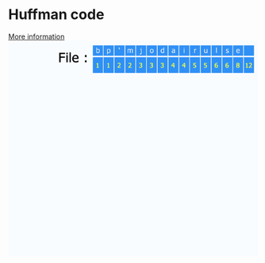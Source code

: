 # Huffman code
<a href="https://en.wikipedia.org/wiki/Huffman_coding">More information</a>
<img src="/Huffman_huff_demo.gif" alt="Huffmanvisualization">
